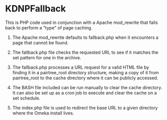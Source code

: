 # KDNPFallback
This is PHP code used in conjunction with a Apache mod_rewrite that falls back to perform a "type" of page caching.

1. The Apache mod_rewrite defaults to fallback.php when it encounters a page that cannot be found.

2. The fallback.php file checks the requested URL to see if it matches the set pattern for one in the archive.

3. The fallback.php processes a URL request for a valid HTML file by finding it in a pairtree_root directory structure, making a copy of it from pairtree_root to the cache directory where it can be publicly accessed.

4. The BASH file included can be run manually to clear the cache directory.  It can also be set up as a cron job to execute and clear the cache on a set schedule.

5. The index.php file is used to redirect the base URL to a given directory where the Omeka install lives.
